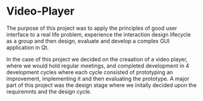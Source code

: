 # Video-Player

The purpose of this project was to apply the principles of good user interface to a real life problem, experience the interaction design lifecycle as a group and then design, evaluate and develop a complex GUI application in Qt.

In the case of this project we decided on the creaation of a video player, where we would hold regular meetings, and completed development in 4 development cycles where each cycle consisted of prototyping an improvement, implementing it and then evaluating the prototype. A major part of this project was the design stage where we initally decided upon the requiremnts and the design cycle.

